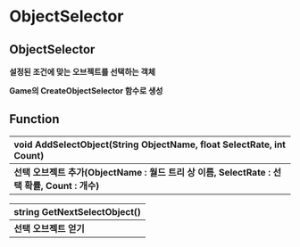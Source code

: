 # ObjectSelector

## **ObjectSelector**

**설정된 조건에 맞는 오브젝트를 선택하는 객체**

**Game의 CreateObjectSelector 함수로 생성**

## **Function**

| **void AddSelectObject\(String ObjectName, float SelectRate, int Count\)** |
| :--- |
| **선택 오브젝트 추가\(ObjectName : 월드 트리 상 이름, SelectRate : 선택 확률, Count : 개수\)** |

| **string GetNextSelectObject\(\)** |
| :--- |
| **선택 오브젝트 얻기** |

